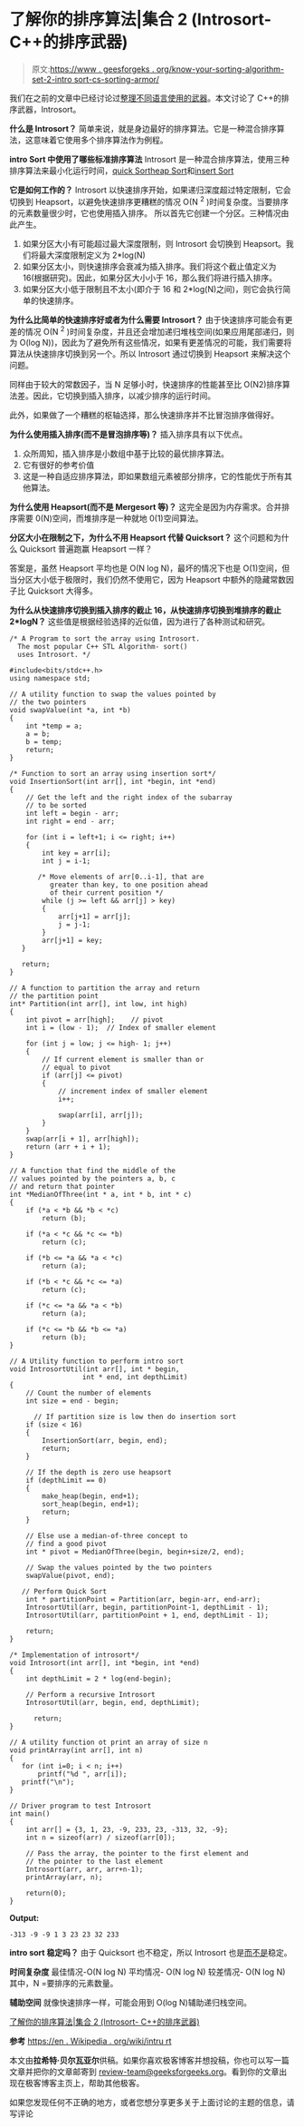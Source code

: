 # 了解你的排序算法|集合 2 (Introsort- C++的排序武器)

> 原文:[https://www . geesforgeks . org/know-your-sorting-algorithm-set-2-intro sort-cs-sorting-armor/](https://www.geeksforgeeks.org/know-your-sorting-algorithm-set-2-introsort-cs-sorting-weapon/)

我们在之前的文章中已经讨论过[整理不同语言使用的武器](https://www.geeksforgeeks.org/know-sorting-algorithm-set-1-sorting-weapons-used-programming-languages/)。本文讨论了 C++的排序武器，Introsort。

**什么是 Introsort？**
简单来说，就是身边最好的排序算法。它是一种混合排序算法，这意味着它使用多个排序算法作为例程。

**intro Sort 中使用了哪些标准排序算法**
Introsort 是一种混合排序算法，使用三种排序算法来最小化运行时间，[quick Sort](https://www.geeksforgeeks.org/quick-sort/)[heap Sort](https://www.geeksforgeeks.org/heap-sort/)和[insert Sort](https://www.geeksforgeeks.org/insertion-sort/)

**它是如何工作的？**
Introsort 以快速排序开始，如果递归深度超过特定限制，它会切换到 Heapsort，以避免快速排序更糟糕的情况 O(N <sup>2</sup> )时间复杂度。当要排序的元素数量很少时，它也使用插入排序。
所以首先它创建一个分区。三种情况由此产生。

1.  如果分区大小有可能超过最大深度限制，则 Introsort 会切换到 Heapsort。我们将最大深度限制定义为 2*log(N)
2.  如果分区太小，则快速排序会衰减为插入排序。我们将这个截止值定义为 16(根据研究)。因此，如果分区大小小于 16，那么我们将进行插入排序。
3.  如果分区大小低于限制且不太小(即介于 16 和 2*log(N)之间)，则它会执行简单的快速排序。

**为什么比简单的快速排序好或者为什么需要 Introsort？**
由于快速排序可能会有更差的情况 O(N <sup>2</sup> )时间复杂度，并且还会增加递归堆栈空间(如果应用尾部递归，则为 O(log N))，因此为了避免所有这些情况，如果有更差情况的可能，我们需要将算法从快速排序切换到另一个。所以 Introsort 通过切换到 Heapsort 来解决这个问题。

同样由于较大的常数因子，当 N 足够小时，快速排序的性能甚至比 O(N2)排序算法差。因此，它切换到插入排序，以减少排序的运行时间。

此外，如果做了一个糟糕的枢轴选择，那么快速排序并不比冒泡排序做得好。

**为什么使用插入排序(而不是冒泡排序等)？**
插入排序具有以下优点。

1.  众所周知，插入排序是小数组中基于比较的最优排序算法。
2.  它有很好的参考价值
3.  这是一种自适应排序算法，即如果数组元素被部分排序，它的性能优于所有其他算法。

**为什么使用 Heapsort(而不是 Mergesort 等)？**
这完全是因为内存需求。合并排序需要 0(N)空间，而堆排序是一种就地 0(1)空间算法。

**分区大小在限制之下，为什么不用 Heapsort 代替 Quicksort？**
这个问题和为什么 Quicksort 普遍跑赢 Heapsort 一样？

答案是，虽然 Heapsort 平均也是 O(N log N)，最坏的情况下也是 O(1)空间，但当分区大小低于极限时，我们仍然不使用它，因为 Heapsort 中额外的隐藏常数因子比 Quicksort 大得多。

 **为什么从快速排序切换到插入排序的截止 16，从快速排序切换到堆排序的截止 2*logN？**
这些值是根据经验选择的近似值，因为进行了各种测试和研究。

```
/* A Program to sort the array using Introsort.
  The most popular C++ STL Algorithm- sort()
  uses Introsort. */

#include<bits/stdc++.h>
using namespace std;

// A utility function to swap the values pointed by
// the two pointers
void swapValue(int *a, int *b)
{
    int *temp = a;
    a = b;
    b = temp;
    return;
}

/* Function to sort an array using insertion sort*/
void InsertionSort(int arr[], int *begin, int *end)
{
    // Get the left and the right index of the subarray
    // to be sorted
    int left = begin - arr;
    int right = end - arr;

    for (int i = left+1; i <= right; i++)
    {
        int key = arr[i];
        int j = i-1;

       /* Move elements of arr[0..i-1], that are
          greater than key, to one position ahead
          of their current position */
        while (j >= left && arr[j] > key)
        {
            arr[j+1] = arr[j];
            j = j-1;
        }
        arr[j+1] = key;
   }

   return;
}

// A function to partition the array and return
// the partition point
int* Partition(int arr[], int low, int high)
{
    int pivot = arr[high];    // pivot
    int i = (low - 1);  // Index of smaller element

    for (int j = low; j <= high- 1; j++)
    {
        // If current element is smaller than or
        // equal to pivot
        if (arr[j] <= pivot)
        {
            // increment index of smaller element
            i++;

            swap(arr[i], arr[j]);
        }
    }
    swap(arr[i + 1], arr[high]);
    return (arr + i + 1);
}

// A function that find the middle of the
// values pointed by the pointers a, b, c
// and return that pointer
int *MedianOfThree(int * a, int * b, int * c)
{
    if (*a < *b && *b < *c)
        return (b);

    if (*a < *c && *c <= *b)
        return (c);

    if (*b <= *a && *a < *c)
        return (a);

    if (*b < *c && *c <= *a)
        return (c);

    if (*c <= *a && *a < *b)
        return (a);

    if (*c <= *b && *b <= *a)
        return (b);
}

// A Utility function to perform intro sort
void IntrosortUtil(int arr[], int * begin,
                  int * end, int depthLimit)
{
    // Count the number of elements
    int size = end - begin;

      // If partition size is low then do insertion sort
    if (size < 16)
    {
        InsertionSort(arr, begin, end);
        return;
    }

    // If the depth is zero use heapsort
    if (depthLimit == 0)
    {
        make_heap(begin, end+1);
        sort_heap(begin, end+1);
        return;
    }

    // Else use a median-of-three concept to
    // find a good pivot
    int * pivot = MedianOfThree(begin, begin+size/2, end);

    // Swap the values pointed by the two pointers
    swapValue(pivot, end);

   // Perform Quick Sort
    int * partitionPoint = Partition(arr, begin-arr, end-arr);
    IntrosortUtil(arr, begin, partitionPoint-1, depthLimit - 1);
    IntrosortUtil(arr, partitionPoint + 1, end, depthLimit - 1);

    return;
}

/* Implementation of introsort*/
void Introsort(int arr[], int *begin, int *end)
{
    int depthLimit = 2 * log(end-begin);

    // Perform a recursive Introsort
    IntrosortUtil(arr, begin, end, depthLimit);

      return;
}

// A utility function ot print an array of size n
void printArray(int arr[], int n)
{
   for (int i=0; i < n; i++)
       printf("%d ", arr[i]);
   printf("\n");
}

// Driver program to test Introsort
int main()
{
    int arr[] = {3, 1, 23, -9, 233, 23, -313, 32, -9};
    int n = sizeof(arr) / sizeof(arr[0]);

    // Pass the array, the pointer to the first element and
    // the pointer to the last element
    Introsort(arr, arr, arr+n-1);
    printArray(arr, n);

    return(0);
}
```

**Output:**

```
-313 -9 -9 1 3 23 23 32 233

```

 **intro sort 稳定吗？**
由于 Quicksort 也不稳定，所以 Introsort 也是<u>而不是</u>稳定。

**时间复杂度**
最佳情况-O(N log N)
平均情况- O(N log N)
较差情况- O(N log N)
其中，N =要排序的元素数量。

**辅助空间**
就像快速排序一样，可能会用到 O(log N)辅助递归栈空间。

[了解你的排序算法|集合 2 (Introsort- C++的排序武器)](https://www.geeksforgeeks.org/know-your-sorting-algorithm-set-2-introsort-cs-sorting-weapon/)

**参考**
[https://en . Wikipedia . org/wiki/intru rt](https://en.wikipedia.org/wiki/Introsort)

本文由**拉希特·贝尔瓦亚尔**供稿。如果你喜欢极客博客并想投稿，你也可以写一篇文章并把你的文章邮寄到 review-team@geeksforgeeks.org。看到你的文章出现在极客博客主页上，帮助其他极客。

如果您发现任何不正确的地方，或者您想分享更多关于上面讨论的主题的信息，请写评论